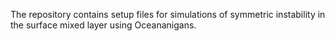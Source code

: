 The repository contains setup files for simulations of symmetric instability in the surface mixed layer using Oceananigans.
